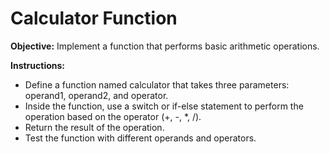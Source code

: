 # Calculator Function

**Objective:** Implement a function that performs basic arithmetic operations.

**Instructions:**
- Define a function named calculator that takes three parameters: operand1, operand2, and operator.
- Inside the function, use a switch or if-else statement to perform the operation based on the operator (+, -, *, /).
- Return the result of the operation.
- Test the function with different operands and operators.